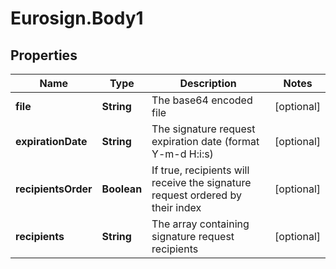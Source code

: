 # Eurosign.Body1

## Properties
Name | Type | Description | Notes
------------ | ------------- | ------------- | -------------
**file** | **String** | The base64 encoded file | [optional] 
**expirationDate** | **String** | The signature request expiration date (format Y-m-d H:i:s) | [optional] 
**recipientsOrder** | **Boolean** | If true, recipients will receive the signature request ordered by their index | [optional] 
**recipients** | **String** |  The array containing signature request recipients | [optional] 
